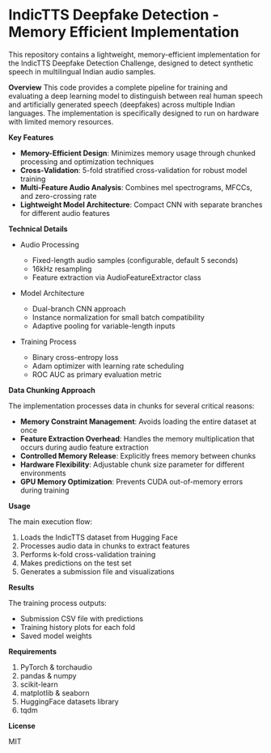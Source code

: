 # IndicTTS Deepfake Detection - Memory Efficient Implementation
This repository contains a lightweight, memory-efficient implementation for the IndicTTS Deepfake Detection Challenge, designed to detect synthetic speech in multilingual Indian audio samples.

**Overview**
This code provides a complete pipeline for training and evaluating a deep learning model to distinguish between real human speech and artificially generated speech (deepfakes) across multiple Indian languages. The implementation is specifically designed to run on hardware with limited memory resources.

**Key Features**

- **Memory-Efficient Design**: Minimizes memory usage through chunked processing and optimization techniques
- **Cross-Validation**: 5-fold stratified cross-validation for robust model training
- **Multi-Feature Audio Analysis**: Combines mel spectrograms, MFCCs, and zero-crossing rate
- **Lightweight Model Architecture**: Compact CNN with separate branches for different audio features

**Technical Details**
- Audio Processing
  - Fixed-length audio samples (configurable, default 5 seconds)
  - 16kHz resampling
  - Feature extraction via AudioFeatureExtractor class

- Model Architecture
  - Dual-branch CNN approach
  - Instance normalization for small batch compatibility
  - Adaptive pooling for variable-length inputs

- Training Process
  - Binary cross-entropy loss
  - Adam optimizer with learning rate scheduling
  - ROC AUC as primary evaluation metric

**Data Chunking Approach**

The implementation processes data in chunks for several critical reasons:
- **Memory Constraint Management**: Avoids loading the entire dataset at once
- **Feature Extraction Overhead**: Handles the memory multiplication that occurs during audio feature extraction
- **Controlled Memory Release**: Explicitly frees memory between chunks
- **Hardware Flexibility**: Adjustable chunk size parameter for different environments
- **GPU Memory Optimization**: Prevents CUDA out-of-memory errors during training

**Usage**

The main execution flow:
1. Loads the IndicTTS dataset from Hugging Face
2. Processes audio data in chunks to extract features
3. Performs k-fold cross-validation training
4. Makes predictions on the test set
5. Generates a submission file and visualizations

**Results**

The training process outputs:
- Submission CSV file with predictions
- Training history plots for each fold
- Saved model weights

**Requirements**
1. PyTorch & torchaudio
2. pandas & numpy
3. scikit-learn
4. matplotlib & seaborn
5. HuggingFace datasets library
6. tqdm

**License**

MIT
